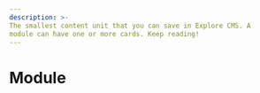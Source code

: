 ```yaml
---
description: >-
The smallest content unit that you can save in Explore CMS. A
module can have one or more cards. Keep reading!
---
```


# Module


